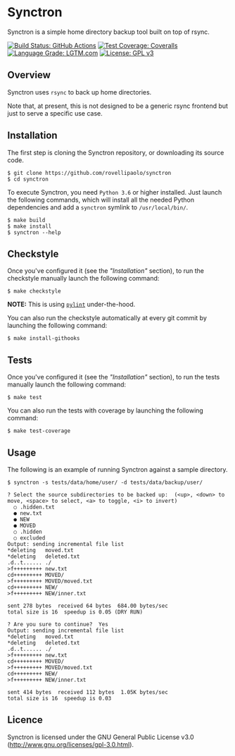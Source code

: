 Synctron
========

Synctron is a simple home directory backup tool built on top of rsync.

[![Build Status: GitHub Actions](https://github.com/rovellipaolo/synctron/actions/workflows/ci.yml/badge.svg)](https://github.com/rovellipaolo/synctron/actions)
[![Test Coverage: Coveralls](https://coveralls.io/repos/github/rovellipaolo/synctron/badge.svg?branch=main)](https://coveralls.io/github/rovellipaolo/synctron?branch=main)
[![Language Grade: LGTM.com](https://img.shields.io/lgtm/grade/python/g/rovellipaolo/synctron.svg?logo=lgtm&logoWidth=18)](https://lgtm.com/projects/g/rovellipaolo/synctron/context:python)
[![License: GPL v3](https://img.shields.io/badge/License-GPLv3-blue.svg)](https://www.gnu.org/licenses/gpl-3.0)



## Overview

Synctron uses `rsync` to back up home directories.

Note that, at present, this is not designed to be a generic rsync frontend but just to serve a specific use case.



## Installation

The first step is cloning the Synctron repository, or downloading its source code.

```
$ git clone https://github.com/rovellipaolo/synctron
$ cd synctron
```

To execute Synctron, you need `Python 3.6` or higher installed.
Just launch the following commands, which will install all the needed Python dependencies and add a `synctron` symlink to `/usr/local/bin/`.

```
$ make build
$ make install
$ synctron --help
```



## Checkstyle

Once you've configured it (see the _"Installation"_ section), to run the checkstyle manually launch the following command:
```
$ make checkstyle
```
**NOTE:** This is using [`pylint`](https://github.com/PyCQA/pylint) under-the-hood.

You can also run the checkstyle automatically at every git commit by launching the following command:
```
$ make install-githooks
```



## Tests

Once you've configured it (see the _"Installation"_ section), to run the tests manually launch the following command:
```
$ make test
```

You can also run the tests with coverage by launching the following command:
```
$ make test-coverage
```



## Usage

The following is an example of running Synctron against a sample directory.
```
$ synctron -s tests/data/home/user/ -d tests/data/backup/user/

? Select the source subdirectories to be backed up:  (<up>, <down> to move, <space> to select, <a> to toggle, <i> to invert)
  ○ .hidden.txt
  ● new.txt
  ● NEW
  ● MOVED
  ○ .hidden
  ○ excluded
Output: sending incremental file list
*deleting   moved.txt
*deleting   deleted.txt
.d..t...... ./
>f+++++++++ new.txt
cd+++++++++ MOVED/
>f+++++++++ MOVED/moved.txt
cd+++++++++ NEW/
>f+++++++++ NEW/inner.txt

sent 278 bytes  received 64 bytes  684.00 bytes/sec
total size is 16  speedup is 0.05 (DRY RUN)

? Are you sure to continue?  Yes
Output: sending incremental file list
*deleting   moved.txt
*deleting   deleted.txt
.d..t...... ./
>f+++++++++ new.txt
cd+++++++++ MOVED/
>f+++++++++ MOVED/moved.txt
cd+++++++++ NEW/
>f+++++++++ NEW/inner.txt

sent 414 bytes  received 112 bytes  1.05K bytes/sec
total size is 16  speedup is 0.03
```



## Licence

Synctron is licensed under the GNU General Public License v3.0 (http://www.gnu.org/licenses/gpl-3.0.html).

